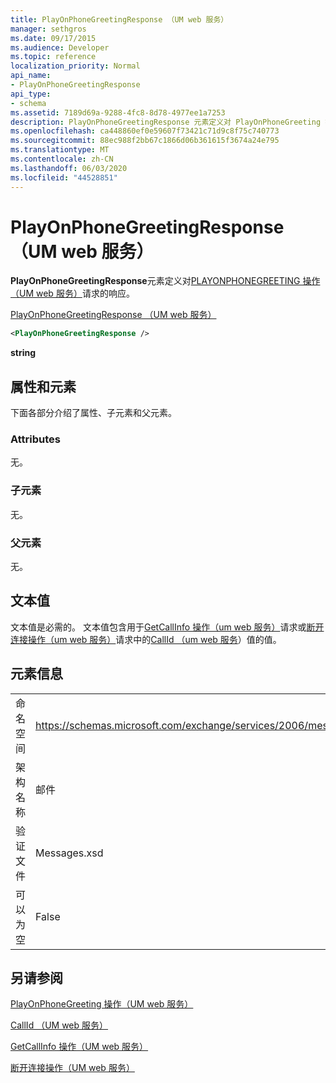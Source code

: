 ```yaml
---
title: PlayOnPhoneGreetingResponse （UM web 服务）
manager: sethgros
ms.date: 09/17/2015
ms.audience: Developer
ms.topic: reference
localization_priority: Normal
api_name:
- PlayOnPhoneGreetingResponse
api_type:
- schema
ms.assetid: 7189d69a-9288-4fc8-8d78-4977ee1a7253
description: PlayOnPhoneGreetingResponse 元素定义对 PlayOnPhoneGreeting 操作（UM web 服务）请求的响应。
ms.openlocfilehash: ca448860ef0e59607f73421c71d9c8f75c740773
ms.sourcegitcommit: 88ec988f2bb67c1866d06b361615f3674a24e795
ms.translationtype: MT
ms.contentlocale: zh-CN
ms.lasthandoff: 06/03/2020
ms.locfileid: "44528851"
---
```

# <a name="playonphonegreetingresponse-um-web-service"></a>PlayOnPhoneGreetingResponse （UM web 服务）

**PlayOnPhoneGreetingResponse**元素定义对[PLAYONPHONEGREETING 操作（UM web 服务）](playonphonegreeting-operation-um-web-service.md)请求的响应。 
  
[PlayOnPhoneGreetingResponse （UM web 服务）](playonphonegreetingresponse-um-web-service.md)
  
```xml
<PlayOnPhoneGreetingResponse />
```

 **string**
## <a name="attributes-and-elements"></a>属性和元素

下面各部分介绍了属性、子元素和父元素。
  
### <a name="attributes"></a>Attributes

无。
  
### <a name="child-elements"></a>子元素

无。
  
### <a name="parent-elements"></a>父元素

无。
  
## <a name="text-value"></a>文本值

文本值是必需的。 文本值包含用于[GetCallInfo 操作（um web 服务）](getcallinfo-operation-um-web-service.md)请求或[断开连接操作（um web 服务）](disconnect-operation-um-web-service.md)请求中的[CallId （um web 服务](callid-um-web-service.md)）值的值。 
  
## <a name="element-information"></a>元素信息

|||
|:-----|:-----|
|命名空间  <br/> |https://schemas.microsoft.com/exchange/services/2006/messages  <br/> |
|架构名称  <br/> |邮件  <br/> |
|验证文件  <br/> |Messages.xsd  <br/> |
|可以为空  <br/> |False  <br/> |
   
## <a name="see-also"></a>另请参阅



[PlayOnPhoneGreeting 操作（UM web 服务）](playonphonegreeting-operation-um-web-service.md)
  
[CallId （UM web 服务）](callid-um-web-service.md)
  
[GetCallInfo 操作（UM web 服务）](getcallinfo-operation-um-web-service.md)
  
[断开连接操作（UM web 服务）](disconnect-operation-um-web-service.md)

